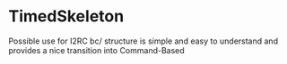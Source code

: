 # TimedSkeleton
Possible use for I2RC bc/ structure is simple and easy to understand and provides a nice transition into Command-Based
